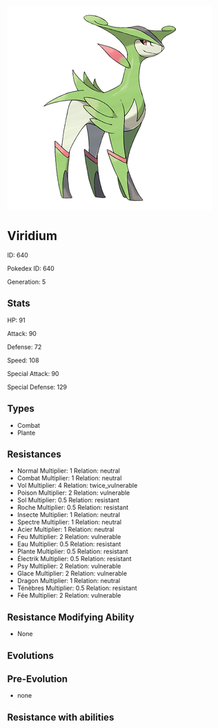 ![](https://raw.githubusercontent.com/PokeAPI/sprites/master/sprites/pokemon/other/official-artwork/640.png)

# Viridium
ID: 640

Pokedex ID: 640

Generation: 5

## Stats

HP: 91

Attack: 90

Defense: 72

Speed: 108

Special Attack: 90

Special Defense: 129

## Types

- Combat
- Plante
## Resistances

- Normal Multiplier: 1 Relation: neutral
- Combat Multiplier: 1 Relation: neutral
- Vol Multiplier: 4 Relation: twice_vulnerable
- Poison Multiplier: 2 Relation: vulnerable
- Sol Multiplier: 0.5 Relation: resistant
- Roche Multiplier: 0.5 Relation: resistant
- Insecte Multiplier: 1 Relation: neutral
- Spectre Multiplier: 1 Relation: neutral
- Acier Multiplier: 1 Relation: neutral
- Feu Multiplier: 2 Relation: vulnerable
- Eau Multiplier: 0.5 Relation: resistant
- Plante Multiplier: 0.5 Relation: resistant
- Électrik Multiplier: 0.5 Relation: resistant
- Psy Multiplier: 2 Relation: vulnerable
- Glace Multiplier: 2 Relation: vulnerable
- Dragon Multiplier: 1 Relation: neutral
- Ténèbres Multiplier: 0.5 Relation: resistant
- Fée Multiplier: 2 Relation: vulnerable
## Resistance Modifying Ability

- None

## Evolutions

## Pre-Evolution

- none

## Resistance with abilities
